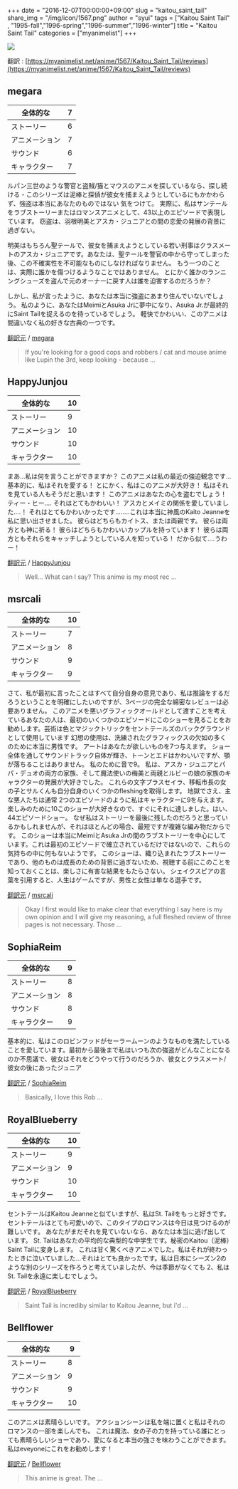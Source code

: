 +++
date = "2016-12-07T00:00:00+09:00"
slug = "kaitou_saint_tail"
share_img = "/img/icon/1567.png"
author = "syui"
tags = ["Kaitou Saint Tail" , "1995-fall","1996-spring","1996-summer","1996-winter"]
title = "Kaitou Saint Tail"
categories = ["myanimelist"]
+++

![](https://myanimelist.cdn-dena.com/images/anime/6/46607.jpg)


<!--more-->

翻訳 : [https://myanimelist.net/anime/1567/Kaitou_Saint_Tail/reviews](https://myanimelist.net/anime/1567/Kaitou_Saint_Tail/reviews)


## megara



全体的な|  7
--- | ---
ストーリー|  6
アニメーション|  7
サウンド|  6
キャラクター|  7

ルパン三世のような警官と盗賊/猫とマウスのアニメを探しているなら、探し続ける - このシリーズは泥棒と探偵が彼女を捕まえようとしているにもかかわらず、強盗は本当にあなたのものではない 気をつけて。 実際に、私はサンテールをラブストーリーまたはロマンスアニメとして、43以上のエピソードで表現しています。 窃盗は、羽根明美とアスカ・ジュニアとの間の恋愛の発展の背景に過ぎない。

明美はもちろん聖テールで、彼女を捕まえようとしている若い刑事はクラスメートのアスカ・ジュニアです。あなたは、聖テールを警官の中から守ってしまった後、この不確実性を不可能なものにしなければなりません。 もう一つのことは、実際に誰かを傷つけるようなことではありません。 とにかく誰かのランニングシューズを盗んで元のオーナーに戻す人は誰を迫害するのだろうか？

しかし、私が言ったように、あなたは本当に強盗にあまり住んでいないでしょう。 私のように、あなたはMeimiとAsuka Jrに夢中になり、Asuka Jr.が最終的にSaint Tailを捉えるのを待っているでしょう。 軽快でかわいい、このアニメは間違いなく私の好きな古典の一つです。

[翻訳元](https://myanimelist.net/reviews.php?id=673) / [megara](https://myanimelist.net/profile/megara/reviews)


> If you're looking for a good cops and robbers / cat and mouse anime like Lupin the 3rd, keep looking - because  ...

## HappyJunjou



全体的な|  10
--- | ---
ストーリー|  9
アニメーション|  10
サウンド|  10
キャラクター|  10

まあ...私は何を言うことができますか？ このアニメは私の最近の強迫観念です...基本的に、私はそれを愛する！ とにかく、私はこのアニメが大好き！ 私はそれを見ている人もそうだと思います！ このアニメはあなたの心を盗むでしょう！ ティー・ヒー.... それはとてもかわいい！ アスカとメイミの関係を愛していました....！ それはとてもかわいかったです........これは本当に神風のKaito Jeanneを私に思い出させました。 彼らはどちらもカイトス、または両親です。 彼らは両方とも神に祈る！ 彼らはどちらもかわいいカップルを持っています！ 彼らは両方ともそれらをキャッチしようとしている人を知っている！ だから似て....うわー！

[翻訳元](https://myanimelist.net/reviews.php?id=9966) / [HappyJunjou](https://myanimelist.net/profile/HappyJunjou/reviews)


> Well... What can I say? This anime is my most rec ...

## msrcali



全体的な|  10
--- | ---
ストーリー|  7
アニメーション|  8
サウンド|  9
キャラクター|  9

さて、私が最初に言ったことはすべて自分自身の意見であり、私は推論をするだろうということを明確にしたいのですが、3ページの完全な綿密なレビューは必要ありません。 このアニメを悪いグラフィックオールドとして渡すことを考えているあなたの人は、最初のいくつかのエピソードにこのショーを見ることをお勧めします。芸術は色とマジックトリックをセントテールズのバックグラウンドとして使用しています 幻想の使用は、洗練されたグラフィックスの欠如の多くのために本当に男性です。 アートはあなたが欲しいものを7つ与えます。 ショー全体を通してサウンドトラック自体が輝き、トーンとエドはかわいいですが、顎が落ちることはありません。 私のために音で9。 私は、アスカ・ジュニアとパパ・デュオの両方の家族、そして魔法使いの梅美と両親とルビーの娘の家族のキャラクターの発展が大好きでした。 これらの文字プラスセイラ、移転市長の女の子とサルくんも自分自身のいくつかのfleshingを取得します。 地獄でさえ、主な悪人たちは通常
2つのエピソードのように私はキャラクターに9を与えます。楽しみのために10このショーが大好きなので、すぐにそれに達しました。はい、44エピソードショー。 なぜ私はストーリーを最後に残したのだろうと思っているかもしれませんが、それはほとんどの場合、最短ですが複雑な編み物だからです。 このショーは本当にMeimiとAsuka Jrの間のラブストーリーを中心にしています。これは最初のエピソードで確立されているだけではないので、これらの気持ちの中に何もないようです。 このショーは、織り込まれたラブストーリーであり、他のものは成長のための背景に過ぎないため、視聴する前にこのことを知っておくことは、楽しさに有害な結果をもたらさない。 シェイクスピアの言葉を引用すると、人生はゲームですが、男性と女性は単なる選手です。

[翻訳元](https://myanimelist.net/reviews.php?id=212081) / [msrcali](https://myanimelist.net/profile/msrcali/reviews)


> Okay I first would like to make clear that everything I say here is my own opinion and I will give my reasoning, a full fleshed review of three pages is not necessary. Those  ...

## SophiaReim



全体的な|  9
--- | ---
ストーリー|  8
アニメーション|  8
サウンド|  8
キャラクター|  9

基本的に、私はこのロビンフッドがセーラームーンのようなものを満たしていることを愛しています。最初から最後まで私はいつも次の強盗がどんなことになるのか不思議で、彼女はそれをどうやって行うのだろうか、彼女とクラスメート/ 彼女の後にあったジュニア

[翻訳元](https://myanimelist.net/reviews.php?id=192039) / [SophiaReim](https://myanimelist.net/profile/SophiaReim/reviews)


> Basically, I love this Rob ...

## RoyalBlueberry



全体的な|  10
--- | ---
ストーリー|  9
アニメーション|  9
サウンド|  10
キャラクター|  10

セントテールはKaitou Jeanneと似ていますが、私はSt. Tailをもっと好きです。 セントテールはとても可愛いので、このタイプのロマンスは今日は見つけるのが難しいです。 あなたがまだそれを見ていないなら、あなたは本当に逃げ出しています。  St. Tailはあなたの平均的な典型的な中学生です。秘密のKaitou（泥棒）Saint Tailに変身します。 これは甘く驚くべきアニメでした。私はそれが終わったときに泣いていました...それはとても良かったです。私は日本にシーズン2のような別のシリーズを作ろうと考えていましたが、今は季節がなくても 2、私はSt. Tailを永遠に楽しむでしょう。

[翻訳元](https://myanimelist.net/reviews.php?id=52665) / [RoyalBlueberry](https://myanimelist.net/profile/RoyalBlueberry/reviews)


> Saint Tail is incrediby similar to Kaitou Jeanne, but i'd ...

## Bellflower



全体的な|  9
--- | ---
ストーリー|  8
アニメーション|  9
サウンド|  9
キャラクター|  10

このアニメは素晴らしいです。 アクションシーンは私を端に置くと私はそれのロマンスの一部を楽しんでも。 これは魔法、女の子の力を持っている誰にとっても素晴らしいショーであり、愛になると本当の強さを味わうことができます。 私はeveyoneにこれをお勧めします！

[翻訳元](https://myanimelist.net/reviews.php?id=64897) / [Bellflower](https://myanimelist.net/profile/Bellflower/reviews)


> This anime is great. The  ...
